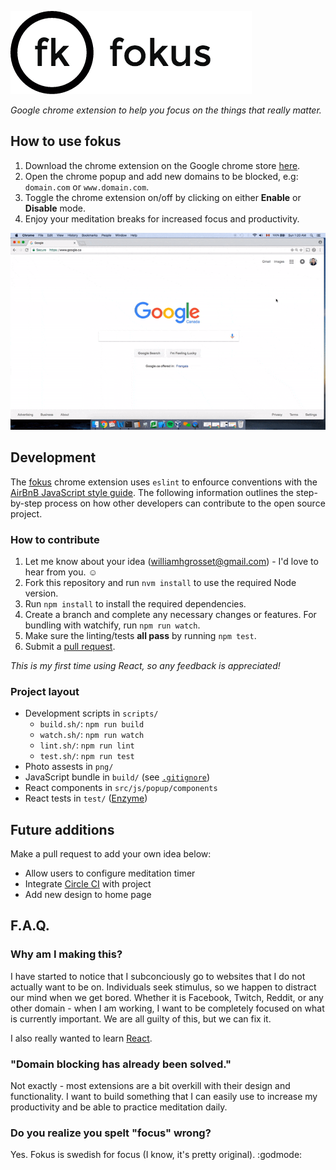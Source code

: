 ![alt-text](https://github.com/williamgrosset/fokus/blob/master/png/fokus_title.png 'fokus')  
  
*Google chrome extension to help you focus on the things that really matter.*

## How to use fokus
1. Download the chrome extension on the Google chrome store [here](https://chrome.google.com/webstore/detail/fokus/kapnmpfkldbacoamceiggkcoaepfgiea?hl=en-US).
2. Open the chrome popup and add new domains to be blocked, e.g: `domain.com` or `www.domain.com`.
3. Toggle the chrome extension on/off by clicking on either **Enable** or **Disable** mode.
4. Enjoy your meditation breaks for increased focus and productivity.  

![](https://github.com/williamgrosset/fokus/blob/master/png/example.gif)

## Development
The [fokus](https://chrome.google.com/webstore/detail/fokus/kapnmpfkldbacoamceiggkcoaepfgiea?hl=en-US) chrome extension uses `eslint` to enfource conventions with the [AirBnB JavaScript style guide](https://github.com/airbnb/javascript). The following information outlines the step-by-step process on how other developers can contribute to the open source project.

### How to contribute
1. Let me know about your idea (williamhgrosset@gmail.com) - I'd love to hear from you. :relaxed:
2. Fork this repository and run `nvm install` to use the required Node version.
3. Run `npm install` to install the required dependencies.
4. Create a branch and complete any necessary changes or features. For bundling with watchify, run `npm run watch`.
5. Make sure the linting/tests **all pass** by running `npm test`.
6. Submit a [pull request](https://help.github.com/articles/creating-a-pull-request-from-a-fork/).

*This is my first time using React, so any feedback is appreciated!*

### Project layout
+ Development scripts in `scripts/`
  * `build.sh/`: `npm run build`
  * `watch.sh/`: `npm run watch`
  * `lint.sh/`: `npm run lint`
  * `test.sh/`: `npm run test`
+ Photo assests in `png/`
+ JavaScript bundle in `build/` (see [`.gitignore`](https://github.com/williamgrosset/fokus/blob/master/.gitignore#L5))
+ React components in ```src/js/popup/components```
+ React tests in ```test/``` ([Enzyme](https://github.com/airbnb/enzyme))

## Future additions
Make a pull request to add your own idea below:
+ Allow users to configure meditation timer
+ Integrate [Circle CI](https://circleci.com/) with project
+ Add new design to home page

## F.A.Q.
### Why am I making this?
I have started to notice that I subconciously go to websites that I do not actually want to be on. Individuals seek stimulus, so we happen to distract our mind when we get bored. Whether it is Facebook, Twitch, Reddit, or any other domain - when I am working, I want to be completely focused on what is currently important. We are all guilty of this, but we can fix it. 

I also really wanted to learn [React](https://facebook.github.io/react/).

### "Domain blocking has already been solved."
Not exactly - most extensions are a bit overkill with their design and functionality. I want to build something that I can easily use to increase my productivity and be able to practice meditation daily.

### Do you realize you spelt "focus" wrong?
Yes. Fokus is swedish for focus (I know, it's pretty original). :godmode:

